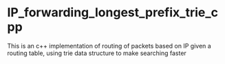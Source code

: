 # IP_forwarding_longest_prefix_trie_cpp
This is an c++ implementation of routing of packets based on IP given a routing table, using trie data structure to make searching faster
